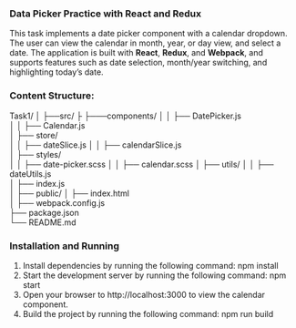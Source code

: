 ### Data Picker Practice with React and Redux

This task implements a date picker component with a calendar dropdown. The user can view the calendar in month, year, or day view, and select a date. The application is built with **React**, **Redux**, and **Webpack**, and supports features such as date selection, month/year switching, and highlighting today’s date.

### Content Structure:

Task1/
│
├──src/
├   ├───components/
│   │   ├── DatePicker.js         
│   │   ├── Calendar.js  
│   ├── store/             
│   │   ├── dateSlice.js
│   │   ├── calendarSlice.js    
│   ├── styles/           
│   │   ├── date-picker.scss
│   │   ├── calendar.scss
│   ├── utils/
│   │   ├── dateUtils.js       
│   ├── index.js             
│
├── public/
│   ├── index.html         
│
├── webpack.config.js      
├── package.json           
└── README.md              


### Installation and Running

1. Install dependencies by running the following command: npm install
2. Start the development server by running the following command: npm start 
3. Open your browser to http://localhost:3000 to view the calendar component.
4. Build the project by running the following command: npm run build

